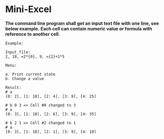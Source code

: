 # Mini-Excel

**The command line program shall get an input text file with one line, see below example.**
**Each cell can contain numeric value or formula with reference to another cell.**
```
Example:

Input_file: 
2, 18, =2*{0}, 9, ={2}+1*5

Menu:

a. Print current state
b. Change a value

Result:
# a
[0: 2], [1: 18], [2: 4], [3: 9], [4: 25]

# b 0 3 => Cell #0 changed to 3
# a
[0: 3], [1: 18], [2: 6], [3: 9], [4: 35]

# b 2 1 => Cell #2 changed to 1
# a
[0: 3], [1: 18], [2: 1], [3: 9], [4: 10]
```
